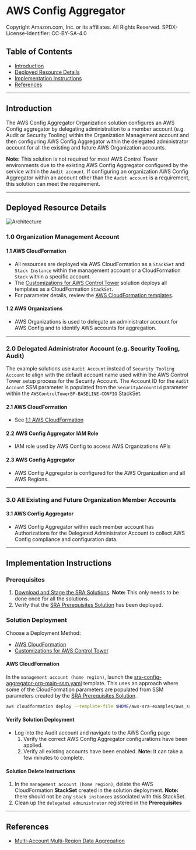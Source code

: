 # AWS Config Aggregator<!-- omit in toc -->

Copyright Amazon.com, Inc. or its affiliates. All Rights Reserved. SPDX-License-Identifier: CC-BY-SA-4.0

## Table of Contents<!-- omit in toc -->

- [Introduction](#introduction)
- [Deployed Resource Details](#deployed-resource-details)
- [Implementation Instructions](#implementation-instructions)
- [References](#references)

---

## Introduction

The AWS Config Aggregator Organization solution configures an AWS Config aggregator by delegating administration to a member account (e.g. Audit or Security Tooling) within the Organization Management account and then configuring AWS Config
Aggregator within the delegated administrator account for all the existing and future AWS Organization accounts.

**Note:** This solution is not required for most AWS Control Tower environments due to the existing AWS Config Aggregator configured by the service within the `Audit account`. If configuring an organization AWS Config Aggregator within an account
other than the `Audit account` is a requirement, this solution can meet the requirement.

---

## Deployed Resource Details

![Architecture](./documentation/config-aggregator-org.png)

### 1.0 Organization Management Account<!-- omit in toc -->

#### 1.1 AWS CloudFormation<!-- omit in toc -->

- All resources are deployed via AWS CloudFormation as a `StackSet` and `Stack Instance` within the management account or a CloudFormation `Stack` within a specific account.
- The [Customizations for AWS Control Tower](https://aws.amazon.com/solutions/implementations/customizations-for-aws-control-tower/) solution deploys all templates as a CloudFormation `StackSet`.
- For parameter details, review the [AWS CloudFormation templates](templates/).

#### 1.2 AWS Organizations<!-- omit in toc -->

- AWS Organizations is used to delegate an administrator account for AWS Config and to identify AWS accounts for aggregation.

---

### 2.0 Delegated Administrator Account (e.g. Security Tooling, Audit)<!-- omit in toc -->

The example solutions use `Audit Account` instead of `Security Tooling Account` to align with the default account name used within the AWS Control Tower setup process for the Security Account. The Account ID for the `Audit Account` SSM parameter is
populated from the `SecurityAccountId` parameter within the `AWSControlTowerBP-BASELINE-CONFIG` StackSet.

#### 2.1 AWS CloudFormation<!-- omit in toc -->

- See [1.1 AWS CloudFormation](#11-aws-cloudformation)

#### 2.2 AWS Config Aggregator IAM Role<!-- omit in toc -->

- IAM role used by AWS Config to access AWS Organizations APIs

#### 2.3 AWS Config Aggregator<!-- omit in toc -->

- AWS Config Aggregator is configured for the AWS Organization and all AWS Regions.

---

### 3.0 All Existing and Future Organization Member Accounts<!-- omit in toc -->

#### 3.1 AWS Config Aggregator<!-- omit in toc -->

- AWS Config Aggregator within each member account has Authorizations for the Delegated Administrator Account to collect AWS Config compliance and configuration data.

---

## Implementation Instructions

### Prerequisites<!-- omit in toc -->

1. [Download and Stage the SRA Solutions](../../../docs/DOWNLOAD-AND-STAGE-SOLUTIONS.md). **Note:** This only needs to be done once for all the solutions.
2. Verify that the [SRA Prerequisites Solution](../../common/common_prerequisites/) has been deployed.

### Solution Deployment<!-- omit in toc -->

Choose a Deployment Method:

- [AWS CloudFormation](#aws-cloudformation)
- [Customizations for AWS Control Tower](../../../docs/CFCT-DEPLOYMENT-INSTRUCTIONS.md)

#### AWS CloudFormation<!-- omit in toc -->

In the `management account (home region)`, launch the [sra-config-aggregator-org-main-ssm.yaml](templates/sra-config-aggregator-org-main-ssm.yaml) template. This uses an approach where some of the CloudFormation parameters are populated from SSM
  parameters created by the [SRA Prerequisites Solution](../../common/common_prerequisites/).

  ```bash
  aws cloudformation deploy --template-file $HOME/aws-sra-examples/aws_sra_examples/solutions/config/config_aggregator_org/templates/sra-config-aggregator-org-main-ssm.yaml --stack-name sra-config-aggregator-org-main-ssm --capabilities CAPABILITY_NAMED_IAM
  ```

#### Verify Solution Deployment<!-- omit in toc -->

- Log into the Audit account and navigate to the AWS Config page
  1. Verify the correct AWS Config Aggregator configurations have been applied.
  2. Verify all existing accounts have been enabled. **Note:** It can take a few minutes to complete.

#### Solution Delete Instructions<!-- omit in toc -->

1. In the `management account (home region)`, delete the AWS CloudFormation **StackSet** created in the solution deployment. **Note:** there should not be any `stack instances` associated with this StackSet.
2. Clean up the `delegated administrator` registered in the **Prerequisites**

---

## References

- [Multi-Account Multi-Region Data Aggregation](https://docs.aws.amazon.com/config/latest/developerguide/aggregate-data.html)
